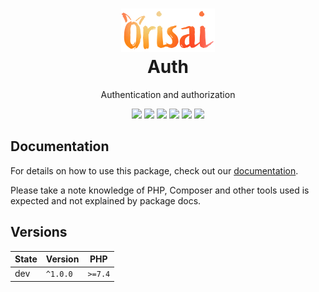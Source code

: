 <h1 align="center">
	<img src="https://github.com/orisai/.github/blob/main/images/repo_title.png" alt="Orisai"/>
	<br/>
	Auth
</h1>

<p align="center">
    Authentication and authorization
</p>

<p align=center>
  <a href="https://github.com/orisai/auth/actions?query=workflow%3Aci"><img src="https://github.com/orisai/auth/workflows/ci/badge.svg"></a>
  <a href="https://coveralls.io/r/orisai/auth"><img src="https://badgen.net/coveralls/c/github/orisai/auth/v1.x?cache=300"></a>
  <a href="https://dashboard.stryker-mutator.io/reports/github.com/orisai/auth/v1.x"><img src="https://badge.stryker-mutator.io/github.com/orisai/auth/v1.x"></a>
  <a href="https://packagist.org/packages/orisai/auth"><img src="https://badgen.net/packagist/dt/orisai/auth?cache=3600"></a>
  <a href="https://packagist.org/packages/orisai/auth"><img src="https://badgen.net/packagist/v/orisai/auth?cache=3600"></a>
  <a href="https://choosealicense.com/licenses/mpl-2.0/"><img src="https://badgen.net/badge/license/MPL-2.0/blue?cache=3600"></a>
<p>

## Documentation

For details on how to use this package, check out our [documentation](docs/README.md).

Please take a note knowledge of PHP, Composer and other tools used is expected and not explained by package docs.

## Versions

| State  | Version      | PHP     |
|--------|--------------|---------|
| dev    | `^1.0.0`     | `>=7.4` |
